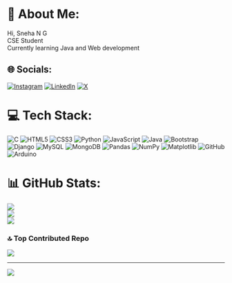 # 💫 About Me:
Hi, Sneha N G <br> CSE Student <br>Currently learning Java and Web development


## 🌐 Socials:
[![Instagram](https://img.shields.io/badge/Instagram-%23E4405F.svg?logo=Instagram&logoColor=white)](https://instagram.com/https://instagram.com/sneha_ng_75) [![LinkedIn](https://img.shields.io/badge/LinkedIn-%230077B5.svg?logo=linkedin&logoColor=white)](https://linkedin.com/in/https://linkedin.com/in/sneha-n-g-32a8125275) [![X](https://img.shields.io/badge/X-black.svg?logo=X&logoColor=white)](https://x.com/https://x.com/Sneha752003) 

# 💻 Tech Stack:
![C](https://img.shields.io/badge/c-%2300599C.svg?style=plastic&logo=c&logoColor=white) ![HTML5](https://img.shields.io/badge/html5-%23E34F26.svg?style=plastic&logo=html5&logoColor=white) ![CSS3](https://img.shields.io/badge/css3-%231572B6.svg?style=plastic&logo=css3&logoColor=white) ![Python](https://img.shields.io/badge/python-3670A0?style=plastic&logo=python&logoColor=ffdd54) ![JavaScript](https://img.shields.io/badge/javascript-%23323330.svg?style=plastic&logo=javascript&logoColor=%23F7DF1E) ![Java](https://img.shields.io/badge/java-%23ED8B00.svg?style=plastic&logo=openjdk&logoColor=white) ![Bootstrap](https://img.shields.io/badge/bootstrap-%238511FA.svg?style=plastic&logo=bootstrap&logoColor=white) ![Django](https://img.shields.io/badge/django-%23092E20.svg?style=plastic&logo=django&logoColor=white) ![MySQL](https://img.shields.io/badge/mysql-4479A1.svg?style=plastic&logo=mysql&logoColor=white) ![MongoDB](https://img.shields.io/badge/MongoDB-%234ea94b.svg?style=plastic&logo=mongodb&logoColor=white) ![Pandas](https://img.shields.io/badge/pandas-%23150458.svg?style=plastic&logo=pandas&logoColor=white) ![NumPy](https://img.shields.io/badge/numpy-%23013243.svg?style=plastic&logo=numpy&logoColor=white) ![Matplotlib](https://img.shields.io/badge/Matplotlib-%23ffffff.svg?style=plastic&logo=Matplotlib&logoColor=black) ![GitHub](https://img.shields.io/badge/github-%23121011.svg?style=plastic&logo=github&logoColor=white) ![Arduino](https://img.shields.io/badge/-Arduino-00979D?style=plastic&logo=Arduino&logoColor=white)
# 📊 GitHub Stats:
![](https://github-readme-stats.vercel.app/api?username=Sneha753&theme=dark&hide_border=false&include_all_commits=false&count_private=false)<br/>
![](https://github-readme-streak-stats.herokuapp.com/?user=Sneha753&theme=dark&hide_border=false)<br/>
![](https://github-readme-stats.vercel.app/api/top-langs/?username=Sneha753&theme=dark&hide_border=false&include_all_commits=false&count_private=false&layout=compact)

### 🔝 Top Contributed Repo
![](https://github-contributor-stats.vercel.app/api?username=Sneha753&limit=5&theme=dark&combine_all_yearly_contributions=true)

---
[![](https://visitcount.itsvg.in/api?id=Sneha753&icon=0&color=1)](https://visitcount.itsvg.in)

<!-- Proudly created with GPRM ( https://gprm.itsvg.in ) -->
